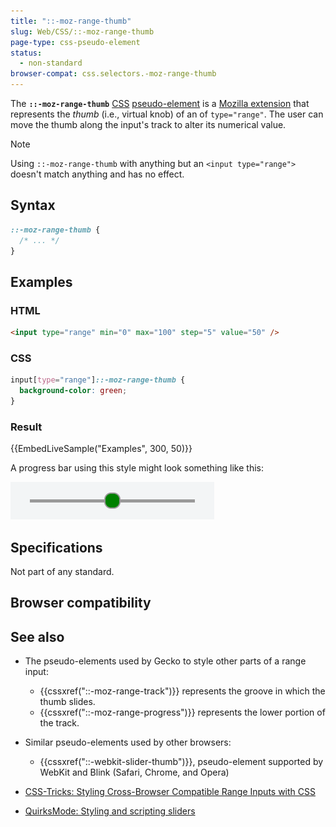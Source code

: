```yaml
---
title: "::-moz-range-thumb"
slug: Web/CSS/::-moz-range-thumb
page-type: css-pseudo-element
status:
  - non-standard
browser-compat: css.selectors.-moz-range-thumb
---
```




The **`::-moz-range-thumb`** [CSS](/Web/CSS) [pseudo-element](/Web/CSS/Pseudo-elements) is a [Mozilla extension](/Web/CSS/Mozilla_Extensions) that represents the _thumb_ (i.e., virtual knob) of an  of `type="range"`. The user can move the thumb along the input's track to alter its numerical value.

> [!NOTE]
> Using `::-moz-range-thumb` with anything but an `<input type="range">` doesn't match anything and has no effect.

## Syntax

```css
::-moz-range-thumb {
  /* ... */
}
```

## Examples

### HTML

```html
<input type="range" min="0" max="100" step="5" value="50" />
```

### CSS

```css
input[type="range"]::-moz-range-thumb {
  background-color: green;
}
```

### Result

{{EmbedLiveSample("Examples", 300, 50)}}

A progress bar using this style might look something like this:

![The thumb of the 'input type=right' styled in green](screen_shot_2015-12-04_at_13.30.08.png)

## Specifications

Not part of any standard.

## Browser compatibility



## See also

- The pseudo-elements used by Gecko to style other parts of a range input:

  - {{cssxref("::-moz-range-track")}} represents the groove in which the thumb slides.
  - {{cssxref("::-moz-range-progress")}} represents the lower portion of the track.

- Similar pseudo-elements used by other browsers:

  - {{cssxref("::-webkit-slider-thumb")}}, pseudo-element supported by WebKit and Blink (Safari, Chrome, and Opera)

- [CSS-Tricks: Styling Cross-Browser Compatible Range Inputs with CSS](https://css-tricks.com/styling-cross-browser-compatible-range-inputs-css/)
- [QuirksMode: Styling and scripting sliders](https://www.quirksmode.org/blog/archives/2015/11/styling_and_scr.html)
